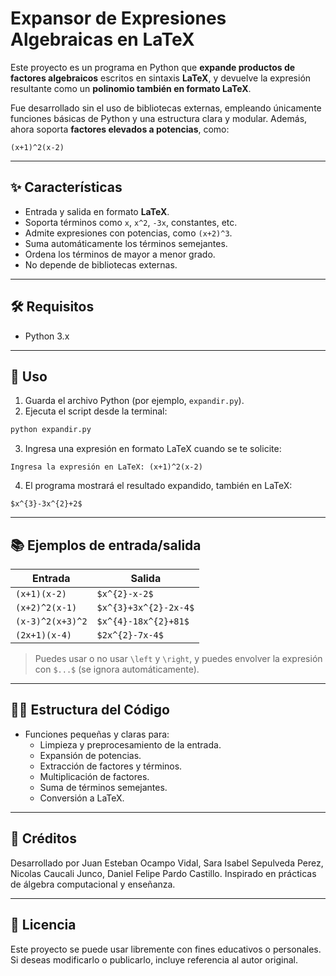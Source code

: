 # Expansor de Expresiones Algebraicas en LaTeX

Este proyecto es un programa en Python que **expande productos de factores algebraicos** escritos en sintaxis **LaTeX**, y devuelve la expresión resultante como un **polinomio también en formato LaTeX**.

Fue desarrollado sin el uso de bibliotecas externas, empleando únicamente funciones básicas de Python y una estructura clara y modular. Además, ahora soporta **factores elevados a potencias**, como:

```
(x+1)^2(x-2)
```

---

## ✨ Características

- Entrada y salida en formato **LaTeX**.
- Soporta términos como `x`, `x^2`, `-3x`, constantes, etc.
- Admite expresiones con potencias, como `(x+2)^3`.
- Suma automáticamente los términos semejantes.
- Ordena los términos de mayor a menor grado.
- No depende de bibliotecas externas.

---

## 🛠️ Requisitos

- Python 3.x

---

## 🚀 Uso

1. Guarda el archivo Python (por ejemplo, `expandir.py`).
2. Ejecuta el script desde la terminal:

```bash
python expandir.py
```

3. Ingresa una expresión en formato LaTeX cuando se te solicite:

```
Ingresa la expresión en LaTeX: (x+1)^2(x-2)
```

4. El programa mostrará el resultado expandido, también en LaTeX:

```
$x^{3}-3x^{2}+2$
```

---

## 📚 Ejemplos de entrada/salida

| Entrada                   | Salida                   |
|---------------------------|---------------------------|
| `(x+1)(x-2)`             | `$x^{2}-x-2$`             |
| `(x+2)^2(x-1)`           | `$x^{3}+3x^{2}-2x-4$`     |
| `(x-3)^2(x+3)^2`         | `$x^{4}-18x^{2}+81$`      |
| `(2x+1)(x-4)`            | `$2x^{2}-7x-4$`           |

> Puedes usar o no usar `\left` y `\right`, y puedes envolver la expresión con `$...$` (se ignora automáticamente).

---

## 👨‍💻 Estructura del Código

- Funciones pequeñas y claras para:
  - Limpieza y preprocesamiento de la entrada.
  - Expansión de potencias.
  - Extracción de factores y términos.
  - Multiplicación de factores.
  - Suma de términos semejantes.
  - Conversión a LaTeX.

---

## 👥 Créditos

Desarrollado por Juan Esteban Ocampo Vidal, Sara Isabel Sepulveda Perez, Nicolas Caucali Junco, Daniel Felipe Pardo Castillo.
Inspirado en prácticas de álgebra computacional y enseñanza.

---

## 🪪 Licencia

Este proyecto se puede usar libremente con fines educativos o personales.  
Si deseas modificarlo o publicarlo, incluye referencia al autor original.